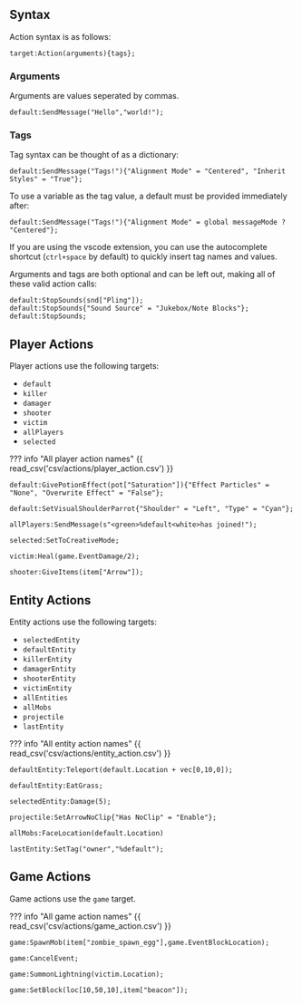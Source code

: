 ## Syntax
Action syntax is as follows:
```tc
target:Action(arguments){tags};
```

### Arguments

Arguments are values seperated by commas.
```tc
default:SendMessage("Hello","world!");
```

### Tags

Tag syntax can be thought of as a dictionary:
```tc
default:SendMessage("Tags!"){"Alignment Mode" = "Centered", "Inherit Styles" = "True"};
```
To use a variable as the tag value, a default must be provided immediately after:
```tc
default:SendMessage("Tags!"){"Alignment Mode" = global messageMode ? "Centered"};
```
If you are using the vscode extension, you can use the autocomplete shortcut (`ctrl+space` by default) to quickly insert tag names and values.

Arguments and tags are both optional and can be left out, making all of these valid action calls:
```tc
default:StopSounds(snd["Pling"]);
default:StopSounds{"Sound Source" = "Jukebox/Note Blocks"};
default:StopSounds;
```

## Player Actions

Player actions use the following targets:

- `default`
- `killer`
- `damager`
- `shooter`
- `victim`
- `allPlayers`
- `selected`

??? info "All player action names"
    {{ read_csv('csv/actions/player_action.csv') }}


```tc title="Examples"
default:GivePotionEffect(pot["Saturation"]){"Effect Particles" = "None", "Overwrite Effect" = "False"};

default:SetVisualShoulderParrot{"Shoulder" = "Left", "Type" = "Cyan"};

allPlayers:SendMessage(s"<green>%default<white>has joined!");

selected:SetToCreativeMode;

victim:Heal(game.EventDamage/2);

shooter:GiveItems(item["Arrow"]);
```


## Entity Actions

Entity actions use the following targets:

- `selectedEntity`
- `defaultEntity`
- `killerEntity`
- `damagerEntity`
- `shooterEntity`
- `victimEntity`
- `allEntities`
- `allMobs`
- `projectile`
- `lastEntity`

??? info "All entity action names"
    {{ read_csv('csv/actions/entity_action.csv') }}

```tc title="Examples"
defaultEntity:Teleport(default.Location + vec[0,10,0]);

defaultEntity:EatGrass;

selectedEntity:Damage(5);

projectile:SetArrowNoClip{"Has NoClip" = "Enable"};

allMobs:FaceLocation(default.Location)

lastEntity:SetTag("owner","%default");
```

## Game Actions

Game actions use the `game` target. 

??? info "All game action names"
    {{ read_csv('csv/actions/game_action.csv') }}

```tc title="Examples"
game:SpawnMob(item["zombie_spawn_egg"],game.EventBlockLocation);

game:CancelEvent;

game:SummonLightning(victim.Location);

game:SetBlock(loc[10,50,10],item["beacon"]);
```

